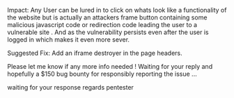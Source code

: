 

Impact:
Any User can be lured in to click on whats look like a functionality of the website but is actually an attackers frame button containing some malicious javascript code or redirection code leading the user to a vulnerable site . And as the vulnerability persists even after the user is logged in which makes it even more sever.

Suggested Fix:
Add an iframe destroyer in the page headers.

Please let me know if any more info needed !
Waiting for your reply and hopefully a $150 bug bounty for responsibly reporting the issue ...

waiting for your response
regards
pentester 
